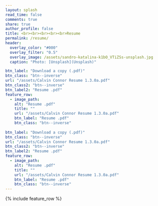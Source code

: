 ```yaml
---
layout: splash
read_time: false
comments: true
share: true
author_profile: false
title: <br><br><br><br><br>Resume
permalink: /resume/
header:
  overlay_color: "#000"
  overlay_filter: "0.5"
  overlay_image: /assets/sandro-katalina-k1bO_VTiZSs-unsplash.jpg
  caption: "Photo: [Unsplash](Unsplash)"

btn_label: "Download a copy (.pdf)"
btn_class: "btn--inverse"
url: "/assets/Calvin Connor Resume 1.3.0a.pdf"
btn_class2: "btn--inverse"
btn_label2: "Resume .pdf"
feature_row:
  - image_path:
    alt: "Resume .pdf"
    title: ""
    url: "/assets/Calvin Connor Resume 1.3.0a.pdf"
    btn_label: "Resume .pdf"
    btn_class: "btn--inverse"
    
btn_label: "Download a copy (.pdf)"
btn_class: "btn--inverse"
url: "/assets/Calvin Connor Resume 1.3.0a.pdf"
btn_class2: "btn--inverse"
btn_label2: "Resume .pdf"
feature_row:
  - image_path:
    alt: "Resume .pdf"
    title: ""
    url: "/assets/Calvin Connor Resume 1.3.0a.pdf"
    btn_label: "Resume .pdf"
    btn_class: "btn--inverse"
---
```


<div id='featured'></div>

{% include feature_row %}


